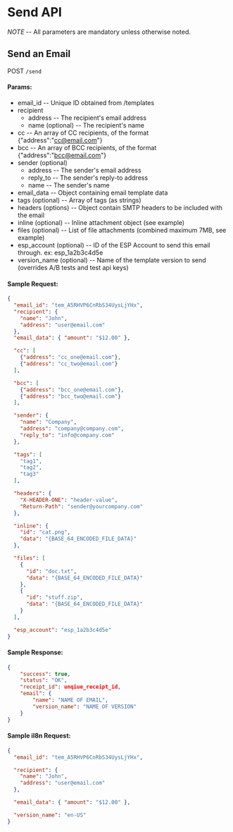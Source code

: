 # Send API

*NOTE* -- All parameters are mandatory unless otherwise noted.

## Send an Email

POST `/send`

#### Params:

- email_id       -- Unique ID obtained from /templates
- recipient
   - address -- The recipient's email address
   - name (optional) -- The recipient's name
- cc        -- An array of CC recipients, of the format {"address":"cc@email.com"}
- bcc       -- An array of BCC recipients, of the format {"address":"bcc@email.com"}
- sender (optional)
   - address    -- The sender's email address
   - reply_to   -- The sender's reply-to address
   - name       -- The sender's name
- email_data    -- Object containing email template data
- tags (optional)           -- Array of tags (as strings)
- headers (options)         -- Object contain SMTP headers to be included with the email
- inline (optional)         -- Inline attachment object (see example)
- files (optional)      -- List of file attachments (combined maximum 7MB, see example)
- esp\_account (optional)    -- ID of the ESP Account to send this email through. ex: esp\_1a2b3c4d5e
- version_name (optional) -- Name of the template version to send (overrides A/B tests and test api keys)

#### Sample Request:

```json
{
  "email_id": "tem_A5RHVP6CnRbS34UysLjYHx",
  "recipient": {
    "name": "John",
    "address": "user@email.com"
  },
  "email_data": { "amount": "$12.00" },

  "cc": [
    {"address": "cc_one@email.com"},
    {"address": "cc_two@email.com"}
  ],

  "bcc": [
    {"address": "bcc_one@email.com"},
    {"address": "bcc_two@email.com"}
  ],

  "sender": {
    "name": "Company",
    "address": "company@company.com",
    "reply_to": "info@company.com"
  },

  "tags": [
    "tag1",
    "tag2",
    "tag3"
  ],

  "headers": {
    "X-HEADER-ONE": "header-value",
    "Return-Path": "sender@yourcompany.com"
  },

  "inline": {
    "id": "cat.png",
    "data": "{BASE_64_ENCODED_FILE_DATA}"
  },

  "files": [
    {
      "id": "doc.txt",
      "data": "{BASE_64_ENCODED_FILE_DATA}"
    },
    {
      "id": "stuff.zip",
      "data": "{BASE_64_ENCODED_FILE_DATA}"
    }
  ],

  "esp_account": "esp_1a2b3c4d5e"
}
```

#### Sample Response:

```json
{
    "success": true,
    "status": "OK",
    "receipt_id": unqiue_receipt_id,
    "email": {
        "name": "NAME OF EMAIL",
        "version_name": "NAME OF VERSION"
    }
}
```

#### Sample il8n Request:

```json
{
  "email_id": "tem_A5RHVP6CnRbS34UysLjYHx",

  "recipient": {
    "name": "John",
    "address": "user@email.com"
  },

  "email_data": { "amount": "$12.00" },

  "version_name": "en-US"
}
```
